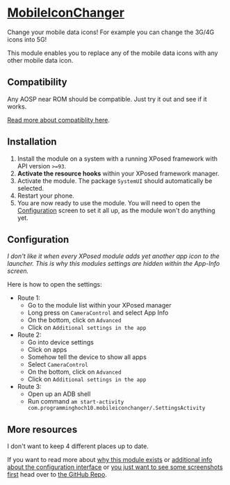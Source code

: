 # [MobileIconChanger](https://github.com/programminghoch10/MobileIconChanger)
Change your mobile data icons! For example you can change the 3G/4G icons into 5G!

This module enables you to replace any of the mobile data icons with any other mobile data icon.

## Compatibility

Any AOSP near ROM should be compatible. Just try it out and see if it works. 

[Read more about compatiblity here](https://github.com/programminghoch10/MobileIconChanger#compatibility).

## Installation

1. Install the module on a system with a running XPosed framework with API version `>=93`.
1. **Activate the resource hooks** within your XPosed framework manager.
1. Activate the module. The package `SystemUI` should automatically be selected.
1. Restart your phone.
1. You are now ready to use the module. You will need to open the [Configuration](#configuration) screen to set it all up, as the module won't do anything yet.

## Configuration

_I don't like it when every XPosed module adds yet another app icon to the launcher. This is why this modules settings are hidden within the App-Info screen._

Here is how to open the settings:

- Route 1:
    - Go to the module list within your XPosed manager
    - Long press on `CameraControl` and select App Info
    - On the bottom, click on `Advanced`
    - Click on `Additional settings in the app`
- Route 2:
    - Go into device settings
    - Click on apps
    - Somehow tell the device to show all apps
    - Select `CameraControl`
    - On the bottom, click on `Advanced`
    - Click on `Additional settings in the app`
- Route 3:
    - Open up an ADB shell
    - Run command `am start-activity com.programminghoch10.mobileiconchanger/.SettingsActivity`

## More resources

I don't want to keep 4 different places up to date.

If you want to read more about 
[why this module exists](https://github.com/programminghoch10/MobileIconChanger#inspiration)
or [additional info about the configuration interface](https://github.com/programminghoch10/MobileIconChanger#configuration)
or [you just want to see some screenshots first](https://github.com/programminghoch10/MobileIconChanger#screenshots)
head over to [the GitHub Repo](https://github.com/programminghoch10/MobileIconChanger).
